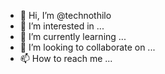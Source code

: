 - 👋 Hi, I’m @technothilo
- 👀 I’m interested in ...
- 🌱 I’m currently learning ...
- 💞️ I’m looking to collaborate on ...
- 📫 How to reach me ...

<!---
technothilo/technothilo is a ✨ special ✨ repository because its `README.md` (this file) appears on your GitHub profile.
You can click the Preview link to take a look at your changes.
--->
